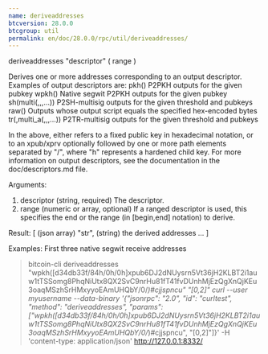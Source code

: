 ```yaml
---
name: deriveaddresses
btcversion: 28.0.0
btcgroup: util
permalink: en/doc/28.0.0/rpc/util/deriveaddresses/
---
```


deriveaddresses "descriptor" ( range )

Derives one or more addresses corresponding to an output descriptor.
Examples of output descriptors are:
    pkh(<pubkey>)                                     P2PKH outputs for the given pubkey
    wpkh(<pubkey>)                                    Native segwit P2PKH outputs for the given pubkey
    sh(multi(<n>,<pubkey>,<pubkey>,...))              P2SH-multisig outputs for the given threshold and pubkeys
    raw(<hex script>)                                 Outputs whose output script equals the specified hex-encoded bytes
    tr(<pubkey>,multi_a(<n>,<pubkey>,<pubkey>,...))   P2TR-multisig outputs for the given threshold and pubkeys

In the above, <pubkey> either refers to a fixed public key in hexadecimal notation, or to an xpub/xprv optionally followed by one
or more path elements separated by "/", where "h" represents a hardened child key.
For more information on output descriptors, see the documentation in the doc/descriptors.md file.

Arguments:
1. descriptor    (string, required) The descriptor.
2. range         (numeric or array, optional) If a ranged descriptor is used, this specifies the end or the range (in [begin,end] notation) to derive.

Result:
[           (json array)
  "str",    (string) the derived addresses
  ...
]

Examples:
First three native segwit receive addresses
> bitcoin-cli deriveaddresses "wpkh([d34db33f/84h/0h/0h]xpub6DJ2dNUysrn5Vt36jH2KLBT2i1auw1tTSSomg8PhqNiUtx8QX2SvC9nrHu81fT41fvDUnhMjEzQgXnQjKEu3oaqMSzhSrHMxyyoEAmUHQbY/0/*)#cjjspncu" "[0,2]"
> curl --user myusername --data-binary '{"jsonrpc": "2.0", "id": "curltest", "method": "deriveaddresses", "params": ["wpkh([d34db33f/84h/0h/0h]xpub6DJ2dNUysrn5Vt36jH2KLBT2i1auw1tTSSomg8PhqNiUtx8QX2SvC9nrHu81fT41fvDUnhMjEzQgXnQjKEu3oaqMSzhSrHMxyyoEAmUHQbY/0/*)#cjjspncu", "[0,2]"]}' -H 'content-type: application/json' http://127.0.0.1:8332/


